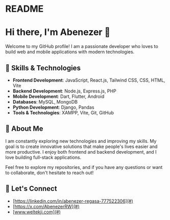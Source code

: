 # README

# Hi there, I'm Abenezer 👋

Welcome to my GitHub profile! I am a passionate developer who loves to build web and mobile applications with modern technologies.

## 🔧 Skills & Technologies

- **Frontend Development**: JavaScript, React.js, Tailwind CSS, CSS, HTML, Vite
- **Backend Development**: Node.js, Express.js, PHP
- **Mobile Development**: Dart, Flutter, Android
- **Databases**: MySQL, MongoDB
- **Python Development**: Django, Pandas
- **Tools & Technologies**: XAMPP, Vite, Git, GitHub

## 🚀 About Me

I am constantly exploring new technologies and improving my skills. My goal is to create innovative solutions that make people's lives easier and more productive. I enjoy both frontend and backend development, and I love building full-stack applications.

Feel free to explore my repositories, and if you have any questions or want to collaborate, don't hesitate to reach out!

## 📣 Let's Connect

- [https://linkedin.com/in/abenezer-regasa-777522306](#)
- [https://x.com/AbenezerRW](#)
- [www.weltekji.com](#)
